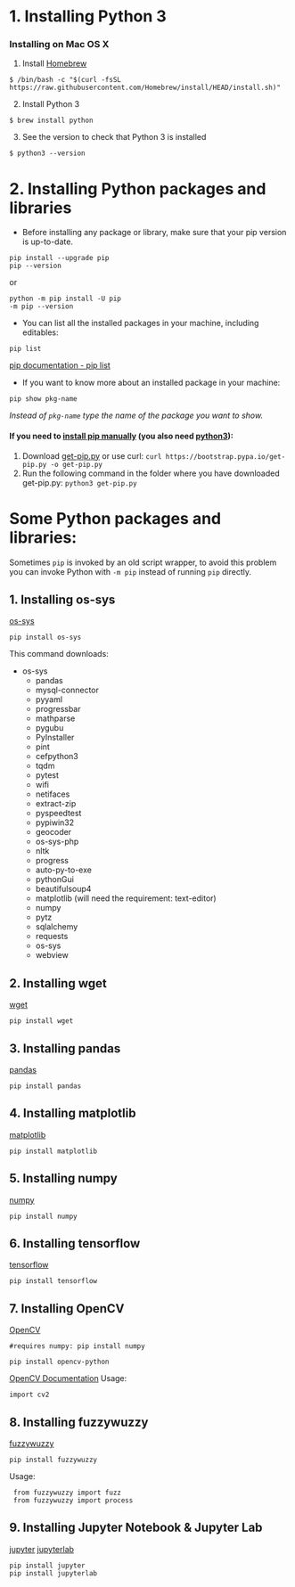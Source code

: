 # 1. Installing Python 3

### Installing on Mac OS X

1. Install [Homebrew](https://brew.sh/#install)

```
$ /bin/bash -c "$(curl -fsSL https://raw.githubusercontent.com/Homebrew/install/HEAD/install.sh)"
```

2. Install Python 3

```
$ brew install python
```

3. See the version to check that Python 3 is installed

```
$ python3 --version
```


# 2. Installing Python packages and libraries

- Before installing any package or library, make sure that your pip version is up-to-date. 

```
pip install --upgrade pip
pip --version
```

or

```
python -m pip install -U pip
-m pip --version
```

- You can list all the installed packages in your machine, including editables: 

```
pip list
```
[pip documentation - pip list](https://pip.pypa.io/en/stable/reference/pip_list/)

- If you want to know more about an installed package in your machine:

```
pip show pkg-name
```

_Instead of ```pkg-name``` type the name of the package you want to show._

#### If you need to [install pip manually](https://pip.pypa.io/en/stable/installing/) (you also need [python3](https://www.python.org/downloads/)):

1. Download [get-pip.py](https://bootstrap.pypa.io/get-pip.py) or use curl: ``` curl https://bootstrap.pypa.io/get-pip.py -o get-pip.py ```
2. Run the following command in the folder where you have downloaded get-pip.py: ```python3 get-pip.py```


# Some Python packages and libraries:
Sometimes ```pip``` is invoked by an old script wrapper, to avoid this problem you can invoke Python with ```-m pip``` instead of running ```pip``` directly.

## 1. Installing os-sys
[os-sys](https://pypi.org/project/os-sys/)

```
pip install os-sys
```
This command downloads:
- os-sys
  - pandas
  - mysql-connector
  - pyyaml
  - progressbar
  - mathparse
  - pygubu
  - PyInstaller
  - pint
  - cefpython3
  - tqdm
  - pytest
  - wifi
  - netifaces
  - extract-zip
  - pyspeedtest
  - pypiwin32
  - geocoder
  - os-sys-php
  - nltk
  - progress
  - auto-py-to-exe
  - pythonGui
  - beautifulsoup4
  - matplotlib (will need the requirement: text-editor)
  - numpy
  - pytz
  - sqlalchemy
  - requests
  - os-sys
  - webview

## 2. Installing wget
[wget](https://pypi.org/project/wget/)

```
pip install wget
```


## 3. Installing pandas
[pandas](https://pypi.org/project/pandas/)

```
pip install pandas
```


## 4. Installing matplotlib
[matplotlib](https://pypi.org/project/matplotlib/)

```
pip install matplotlib
```

## 5. Installing numpy
[numpy](https://pypi.org/project/numpy/)

```
pip install numpy
```


## 6. Installing tensorflow
[tensorflow](https://pypi.org/project/tensorflow/)

```
pip install tensorflow
```

## 7. Installing OpenCV
[OpenCV](https://pypi.org/project/mtcnn-opencv/)

```
#requires numpy: pip install numpy

pip install opencv-python
```
[OpenCV Documentation](https://docs.opencv.org/master/)
Usage:
```
import cv2
```

## 8. Installing fuzzywuzzy
[fuzzywuzzy](https://pypi.org/project/fuzzywuzzy/)

```
pip install fuzzywuzzy
```
Usage:

```
 from fuzzywuzzy import fuzz
 from fuzzywuzzy import process
 ```
 
 ## 9. Installing Jupyter Notebook & Jupyter Lab
[jupyter](https://jupyter.readthedocs.io/en/latest/install/notebook-classic.html)
[jupyterlab](https://jupyterlab.readthedocs.io/en/latest/getting_started/installation.html)

```
pip install jupyter
pip install jupyterlab
```
